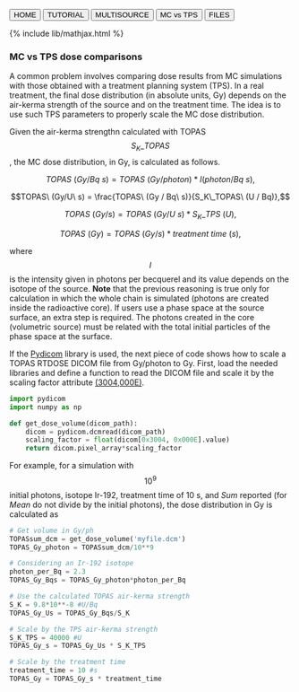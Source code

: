 <button onclick="window.location.href='https://fberumenm.github.io/TOPAS_tutorial_brachytherapy/';">HOME</button>
<button onclick="window.location.href='https://fberumenm.github.io/TOPAS_tutorial_brachytherapy/basic_tutorial';">TUTORIAL</button>
<button onclick="window.location.href='https://fberumenm.github.io/TOPAS_tutorial_brachytherapy/multisource';">MULTISOURCE</button>
<button onclick="window.location.href='https://fberumenm.github.io/TOPAS_tutorial_brachytherapy/mc_tps';">MC vs TPS</button>
<button onclick="window.location.href='https://github.com/fberumenm/TOPAS_tutorial_brachytherapy';">FILES</button>

{% include lib/mathjax.html %}
### MC vs TPS dose comparisons

A common problem involves comparing dose results from MC simulations with those obtained with a treatment planning system (TPS). In a real treatment, the final dose distribution (in absolute units, Gy) depends on the air-kerma strength of the source and on the treatment time. The idea is to use such TPS parameters to properly scale the MC dose distribution.

Given the air-kerma strengthn calculated with TOPAS $$S_K\_TOPAS$$, the MC dose distribution, in Gy, is calculated as follows.

$$
TOPAS\ (Gy/Bq\ s) = TOPAS\ (Gy/photon) * I (photon/Bq\ s),
$$

$$TOPAS\ (Gy/U\ s) =  \frac{TOPAS\ (Gy / Bq\ s)}{S_K\_TOPAS\ (U / Bq)},$$

$$TOPAS\ (Gy/s) = TOPAS\ (Gy/ U\ s) * S_K\_TPS\ (U),$$

$$TOPAS\ (Gy) = TOPAS\ (Gy/s) * treatment\ time\ (s),$$

where $$I$$ is the intensity given in photons per becquerel and its value depends on the isotope of the source. **Note** that the previous reasoning is true only for calculation in which the whole chain is simulated (photons are created inside the radioactive core). If users use a phase space at the source surface, an extra step is required. The photons created in the core (volumetric source) must be related with the total initial particles of the phase space at the surface.

If the [Pydicom](https://pydicom.github.io/) library is used, the next piece of code shows how to scale a TOPAS RTDOSE DICOM file from Gy/photon to Gy. First, load the needed libraries and define a function to read the DICOM file and scale it by the scaling factor attribute [(3004,000E)](https://dicom.innolitics.com/ciods/rt-dose/rt-dose/3004000e).

```python
import pydicom
import numpy as np

def get_dose_volume(dicom_path):
    dicom = pydicom.dcmread(dicom_path)
    scaling_factor = float(dicom[0x3004, 0x000E].value)
    return dicom.pixel_array*scaling_factor
```
For example, for a simulation with $$10^9$$ initial photons, isotope Ir-192, treatment time of 10 s, and _Sum_ reported (for _Mean_ do not divide by the initial photons), the dose distribution in Gy is calculated as

```python
# Get volume in Gy/ph
TOPASsum_dcm = get_dose_volume('myfile.dcm')
TOPAS_Gy_photon = TOPASsum_dcm/10**9

# Considering an Ir-192 isotope
photon_per_Bq = 2.3
TOPAS_Gy_Bqs = TOPAS_Gy_photon*photon_per_Bq

# Use the calculated TOPAS air-kerma strength 
S_K = 9.8*10**-8 #U/Bq
TOPAS_Gy_Us = TOPAS_Gy_Bqs/S_K

# Scale by the TPS air-kerma strength
S_K_TPS = 40000 #U
TOPAS_Gy_s = TOPAS_Gy_Us * S_K_TPS

# Scale by the treatment time
treatment_time = 10 #s
TOPAS_Gy = TOPAS_Gy_s * treatment_time
```
